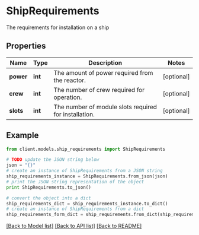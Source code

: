 # ShipRequirements

The requirements for installation on a ship

## Properties

Name | Type | Description | Notes
------------ | ------------- | ------------- | -------------
**power** | **int** | The amount of power required from the reactor. | [optional] 
**crew** | **int** | The number of crew required for operation. | [optional] 
**slots** | **int** | The number of module slots required for installation. | [optional] 

## Example

```python
from client.models.ship_requirements import ShipRequirements

# TODO update the JSON string below
json = "{}"
# create an instance of ShipRequirements from a JSON string
ship_requirements_instance = ShipRequirements.from_json(json)
# print the JSON string representation of the object
print ShipRequirements.to_json()

# convert the object into a dict
ship_requirements_dict = ship_requirements_instance.to_dict()
# create an instance of ShipRequirements from a dict
ship_requirements_form_dict = ship_requirements.from_dict(ship_requirements_dict)
```
[[Back to Model list]](../README.md#documentation-for-models) [[Back to API list]](../README.md#documentation-for-api-endpoints) [[Back to README]](../README.md)


